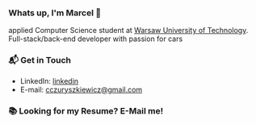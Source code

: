 ### Whats up, I'm Marcel 👋
applied Computer Science student at [Warsaw University of Technology](https://www.pw.edu.pl/engpw). Full-stack/back-end developer with passion for cars

### 📬 Get in Touch

- LinkedIn: [linkedin](https://www.linkedin.com/in/marcel-czuryszkiewicz-38ba36172/)
- E-mail: cczuryszkiewicz@gmail.com

### 📚 Looking for my Resume? E-Mail me!



